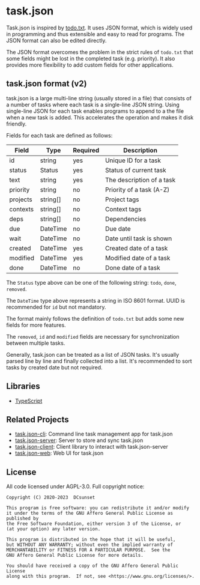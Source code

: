 # task.json

Task.json is inspired by [todo.txt](https://github.com/todotxt/todo.txt).
It uses JSON format, which is widely used in programming and thus extensible and easy to read for programs.
The JSON format can also be edited directly.

The JSON format overcomes the problem in the strict rules of `todo.txt` that some fields might be lost in the completed task (e.g. priority).
It also provides more flexibility to add custom fields for other applications.


## task.json format (v2)

task.json is a large multi-line string (usually stored in a file)
that consists of a number of tasks where each task is a single-line JSON string.
Using single-line JSON for each task enables programs to append to a the file when a new task is added.
This accelerates the operation and makes it disk friendly.

Fields for each task are defined as follows:

| Field    | Type     | Required | Description               |
| -------- | -------- | -------- | ------------------------- |
| id       | string   | yes      | Unique ID for a task      |
| status   | Status   | yes      | Status of current task    |
| text     | string   | yes      | The description of a task |
| priority | string   | no       | Priority of a task (A-Z)  |
| projects | string[] | no       | Project tags              |
| contexts | string[] | no       | Context tags              |
| deps     | string[] | no       | Dependencies              |
| due      | DateTime | no       | Due date                  |
| wait     | DateTime | no       | Date until task is shown  |
| created  | DateTime | yes      | Created date of a task    |
| modified | DateTime | yes      | Modified date of a task   |
| done     | DateTime | no       | Done date of a task       |

The `Status` type above can be one of the following string: `todo`, `done`, `removed`.

The `DateTime` type above represents a string in ISO 8601 format.
UUID is recommended for `id` but not mandatory.

The format mainly follows the definition of `todo.txt`
but adds some new fields for more features.

The `removed`, `id` and `modified` fields are necessary for synchronization between multiple tasks.

Generally, task.json can be treated as a list of JSON tasks.
It's usually parsed line by line and finally collected into a list.
It's recommended to sort tasks by created date but not required.


## Libraries

* [TypeScript](./typescript)

## Related Projects

* [task.json-cli](https://github.com/task-json/task.json-cli): Command line task management app for task.json
* [task.json-server](https://github.com/task-json/task.json-server): Server to store and sync task.json
* [task.json-client](https://github.com/task-json/task.json-client): Client library to interact with task.json-server
* [task.json-web](https://github.com/task-json/task.json-web): Web UI for task.json

## License

All code licensed under AGPL-3.0. Full copyright notice:

    Copyright (C) 2020-2023  DCsunset

    This program is free software: you can redistribute it and/or modify
    it under the terms of the GNU Affero General Public License as published by
    the Free Software Foundation, either version 3 of the License, or
    (at your option) any later version.

    This program is distributed in the hope that it will be useful,
    but WITHOUT ANY WARRANTY; without even the implied warranty of
    MERCHANTABILITY or FITNESS FOR A PARTICULAR PURPOSE.  See the
    GNU Affero General Public License for more details.

    You should have received a copy of the GNU Affero General Public License
    along with this program.  If not, see <https://www.gnu.org/licenses/>.
